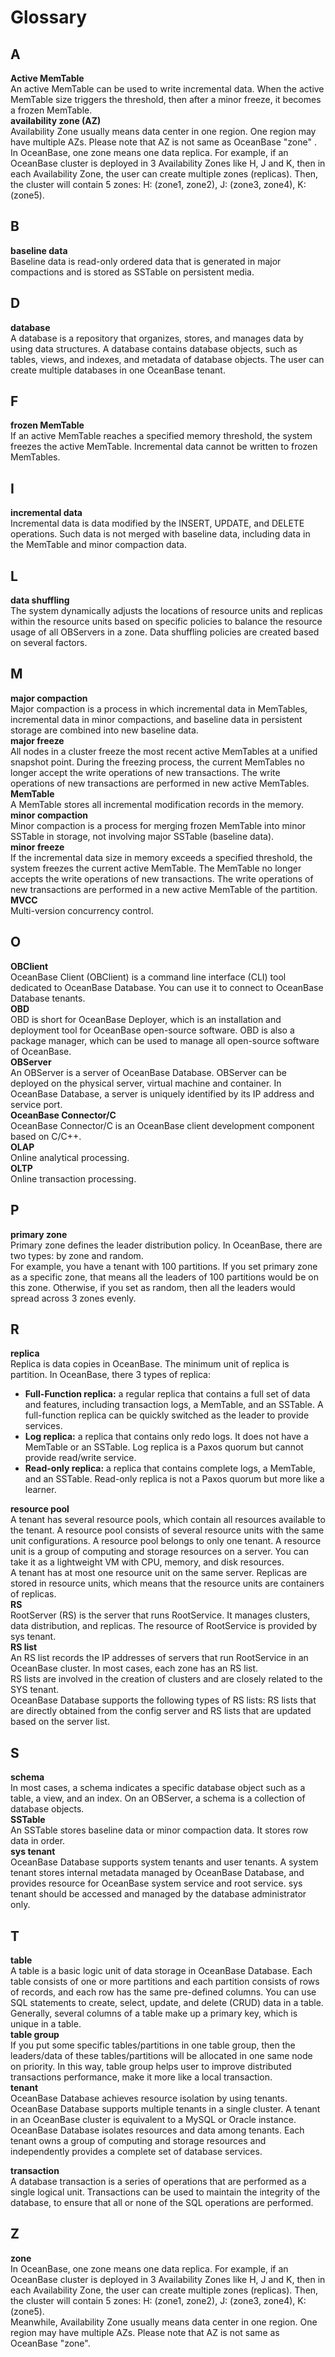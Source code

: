 # Glossary

<a name="lLRx2"></a>
## A
**Active MemTable**<br />An active MemTable can be used to write incremental data. When the active MemTable size triggers the threshold, then after a minor freeze, it becomes a frozen MemTable.<br />**availability zone (AZ)**<br />Availability Zone usually means data center in one region. One region may have multiple AZs.  Please note that AZ is not same as OceanBase "zone" . In OceanBase, one zone means one data replica. For example, if an OceanBase cluster is deployed in 3 Availability Zones like H, J and K, then in each Availability Zone, the user can create multiple zones (replicas). Then, the cluster will contain 5 zones: H: (zone1, zone2), J: (zone3, zone4), K: (zone5). 
<a name="foKN6"></a>
## B
**baseline data**<br />Baseline data is read-only ordered data that is generated in major compactions and is stored as SSTable on persistent media.
<a name="swdXZ"></a>
## D
**database**<br />A database is a repository that organizes, stores, and manages data by using data structures. A database contains database objects, such as tables, views, and indexes, and metadata of database objects. The user can create multiple databases in one OceanBase tenant.
<a name="jGs7O"></a>
## F
**frozen MemTable**<br />If an active MemTable reaches a specified memory threshold, the system freezes the active MemTable. Incremental data cannot be written to frozen MemTables.
<a name="UiCYz"></a>
## I
**incremental data**<br />Incremental data is data modified by the INSERT, UPDATE, and DELETE operations. Such data is not merged with baseline data, including data in the MemTable and minor compaction data.
<a name="cktSl"></a>
## L
**data shuffling**<br />The system dynamically adjusts the locations of resource units and replicas within the resource units based on specific policies to balance the resource usage of all OBServers in a zone. Data shuffling policies are created based on several factors.
<a name="qy8cb"></a>
## M
**major compaction**<br />Major compaction is a process in which incremental data in MemTables, incremental data in minor compactions, and baseline data in persistent storage are combined into new baseline data. <br />**major freeze**<br />All nodes in a cluster freeze the most recent active MemTables at a unified snapshot point. During the freezing process, the current MemTables no longer accept the write operations of new transactions. The write operations of new transactions are performed in new active MemTables. <br />**MemTable**<br />A MemTable stores all incremental modification records in the memory. <br />**minor compaction**<br />Minor compaction is a process for merging frozen MemTable into minor SSTable in storage, not involving major SSTable (baseline data).<br />**minor freeze**<br />If the incremental data size in memory exceeds a specified threshold, the system freezes the current active MemTable. The MemTable no longer accepts the write operations of new transactions. The write operations of new transactions are performed in a new active MemTable of the partition. <br />**MVCC**<br />Multi-version concurrency control.
<a name="PIeHF"></a>
## O
**OBClient**<br />OceanBase Client (OBClient) is a command line interface (CLI) tool dedicated to OceanBase Database. You can use it to connect to OceanBase Database tenants.<br />**OBD**<br />OBD is short for OceanBase Deployer, which is an installation and deployment tool for OceanBase open-source software. OBD is also a package manager, which can be used to manage all open-source software of OceanBase.<br />**OBServer**<br />An OBServer is a server of OceanBase Database. OBServer can be deployed on the physical server, virtual machine and container. In OceanBase Database, a server is uniquely identified by its IP address and service port.<br />**OceanBase Connector/C**<br />OceanBase Connector/C is an OceanBase client development component based on C/C++.<br />**OLAP**<br />Online analytical processing.<br />**OLTP**<br />Online transaction processing. 
<a name="g85bh"></a>
## P
**primary zone**<br />Primary zone defines the leader distribution policy. In OceanBase, there are two types: by zone and random.<br />For example, you have a tenant with 100 partitions. If you set primary zone as a specific zone, that means all the leaders of 100 partitions would be on this zone. Otherwise, if you set as random, then all the leaders would spread across 3 zones evenly.
<a name="yaGei"></a>
## R
**replica**<br />Replica is data copies in OceanBase. The minimum unit of replica is partition. In OceanBase, there 3 types of replica:

- **Full-Function replica:** a regular replica that contains a full set of data and features, including transaction logs, a MemTable, and an SSTable. A full-function replica can be quickly switched as the leader to provide services.
- **Log replica:** a replica that contains only redo logs. It does not have a MemTable or an SSTable. Log replica is a Paxos quorum but cannot provide read/write service. 
- **Read-only replica:** a replica that contains complete logs, a MemTable, and an SSTable. Read-only replica is not a Paxos quorum but more like a learner.

**resource pool**<br />A tenant has several resource pools, which contain all resources available to the tenant. A resource pool consists of several resource units with the same unit configurations. A resource pool belongs to only one tenant. A resource unit is a group of computing and storage resources on a server. You can take it as a lightweight VM with CPU, memory, and disk resources.<br />A tenant has at most one resource unit on the same server. Replicas are stored in resource units, which means that the resource units are containers of replicas. <br />**RS**<br />RootServer (RS) is the server that runs RootService. It manages clusters, data distribution, and replicas. The resource of RootService is provided by sys tenant.<br />**RS list**<br />An RS list records the IP addresses of servers that run RootService in an OceanBase cluster. In most cases, each zone has an RS list.<br />RS lists are involved in the creation of clusters and are closely related to the SYS tenant.<br />OceanBase Database supports the following types of RS lists: RS lists that are directly obtained from the config server and RS lists that are updated based on the server list.
<a name="mIX9B"></a>
## S
**schema**<br />In most cases, a schema indicates a specific database object such as a table, a view, and an index. On an OBServer, a schema is a collection of database objects. <br />**SSTable**<br />An SSTable stores baseline data or minor compaction data. It stores row data in order. <br />**sys tenant**<br />OceanBase Database supports system tenants and user tenants. A system tenant stores internal metadata managed by OceanBase Database, and provides resource for OceanBase system service and root service. sys tenant should be  accessed and managed by the database administrator only.

<a name="rWRYf"></a>
## T
**table**<br />A table is a basic logic unit of data storage in OceanBase Database. Each table consists of one or more partitions and each partition consists of rows of records, and each row has the same pre-defined columns. You can use SQL statements to create, select, update, and delete (CRUD) data in a table. Generally, several columns of a table make up a primary key, which is unique in a table. <br />**table group**<br />If you put some specific tables/partitions in one table group, then the leaders/data of these tables/partitions will be allocated in one same node on priority. In this way, table group helps user to improve distributed transactions performance, make it more like a local transaction.<br />**tenant**<br />OceanBase Database achieves resource isolation by using tenants. OceanBase Database supports multiple tenants in a single cluster. A tenant in an OceanBase cluster is equivalent to a MySQL or Oracle instance. OceanBase Database isolates resources and data among tenants. Each tenant owns a group of computing and storage resources and independently provides a complete set of database services.

**transaction**<br />A database transaction is a series of operations that are performed as a single logical unit. Transactions can be used to maintain the integrity of the database, to ensure that all or none of the SQL operations are performed.
<a name="cWYEi"></a>
## Z
**zone**<br />In OceanBase, one zone means one data replica. For example, if an OceanBase cluster is deployed in 3 Availability Zones like H, J and K, then in each Availability Zone, the user can create multiple zones (replicas). Then, the cluster will contain 5 zones: H: (zone1, zone2), J: (zone3, zone4), K: (zone5).<br />Meanwhile, Availability Zone usually means data center in one region. One region may have multiple AZs.  Please note that AZ is not same as OceanBase "zone".
